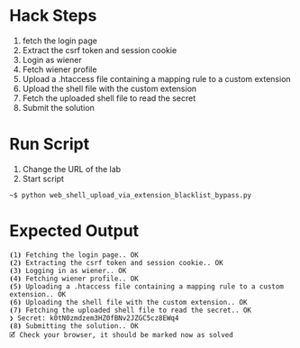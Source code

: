 # Hack Steps

1. fetch the login page
2. Extract the csrf token and session cookie
3. Login as wiener
4. Fetch wiener profile
5. Upload a .htaccess file containing a mapping rule to a custom extension
6. Upload the shell file with the custom extension
7. Fetch the uploaded shell file to read the secret
8. Submit the solution 


# Run Script

1. Change the URL of the lab
2. Start script

```
~$ python web_shell_upload_via_extension_blacklist_bypass.py
```

# Expected Output

```
⦗1⦘ Fetching the login page.. OK
⦗2⦘ Extracting the csrf token and session cookie.. OK
⦗3⦘ Logging in as wiener.. OK
⦗4⦘ Fetching wiener profile.. OK
⦗5⦘ Uploading a .htaccess file containing a mapping rule to a custom extension.. OK
⦗6⦘ Uploading the shell file with the custom extension.. OK
⦗7⦘ Fetching the uploaded shell file to read the secret.. OK
❯ Secret: k0tN0zmdzem3HZ0fBNv2JZGC5cz8EWq4
⦗8⦘ Submitting the solution.. OK
🗹 Check your browser, it should be marked now as solved
```
